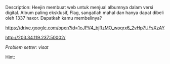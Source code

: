 Description:
Heejin membuat web untuk menjual albumnya dalam versi digital. Album paling eksklusif, Flag, sangatlah mahal dan hanya dapat dibeli oleh 1337 haxor. Dapatkah kamu membelinya?

https://drive.google.com/open?id=1cJPV4_bjRzMO_woqrx6_2vHp7UFsXzAY

http://203.34.119.237:50002/


*Problem setter: visat*

Hint:
